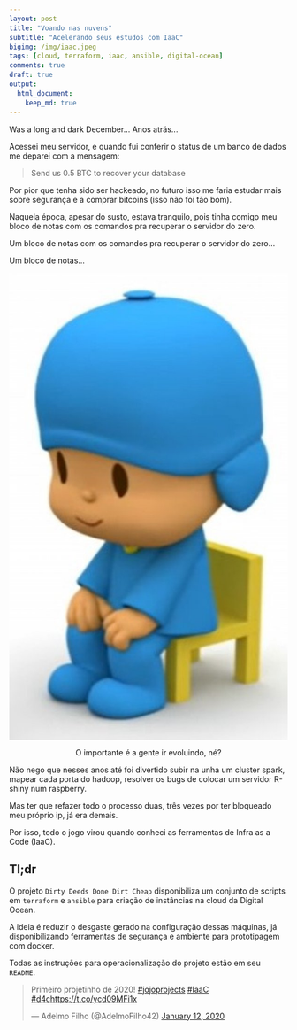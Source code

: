 ```yaml
---
layout: post
title: "Voando nas nuvens"
subtitle: "Acelerando seus estudos com IaaC"
bigimg: /img/iaac.jpeg
tags: [cloud, terraform, iaac, ansible, digital-ocean]
comments: true
draft: true
output:
  html_document:
    keep_md: true
---
```


Was a long and dark December... Anos atrás...

Acessei meu servidor, e quando fui conferir o status de um banco de dados me deparei com a mensagem:

> Send us 0.5 BTC to recover your database

Por pior que tenha sido ser hackeado, no futuro isso me faria estudar mais sobre segurança e a comprar bitcoins (isso não foi tão bom).

Naquela época, apesar do susto, estava tranquilo, pois tinha comigo meu bloco de notas com os comandos pra recuperar o servidor do zero.

Um bloco de notas com os comandos pra recuperar o servidor do zero...

Um bloco de notas...

<center>
<img src="/img/pocoyo.jpg" style="display: block; margin: auto";height=220>
</center>

<p align="center">O importante é a gente ir evoluindo, né?</p>

Não nego que nesses anos até foi divertido subir na unha um cluster spark, mapear cada porta do hadoop, resolver os bugs de colocar um servidor R-shiny num raspberry. 

Mas ter que refazer todo o processo duas, três vezes por ter bloqueado meu próprio ip, já era demais.

Por isso, todo o jogo virou quando conheci as ferramentas de Infra as a Code (IaaC).

## Tl;dr

O projeto `Dirty Deeds Done Dirt Cheap` disponibiliza um conjunto de scripts em `terraform` e `ansible` para criação de instâncias na cloud da Digital Ocean.

A ideia é reduzir o desgaste gerado na configuração dessas máquinas, já disponibilizando ferramentas de segurança e ambiente para prototipagem com docker.

Todas as instruções para operacionalização do projeto estão em seu `README`. 

<blockquote class="twitter-tweet" data-theme="light"><p lang="pt" dir="ltr">Primeiro projetinho de 2020! <a href="https://twitter.com/hashtag/jojoprojects?src=hash&amp;ref_src=twsrc%5Etfw">#jojoprojects</a> <a href="https://twitter.com/hashtag/IaaC?src=hash&amp;ref_src=twsrc%5Etfw">#IaaC</a> <a href="https://twitter.com/hashtag/d4c?src=hash&amp;ref_src=twsrc%5Etfw">#d4c</a><a href="https://t.co/ycd09MFi1x">https://t.co/ycd09MFi1x</a></p>&mdash; Adelmo Filho (@AdelmoFilho42) <a href="https://twitter.com/AdelmoFilho42/status/1216443720544944136?ref_src=twsrc%5Etfw">January 12, 2020</a></blockquote> <script async src="https://platform.twitter.com/widgets.js" charset="utf-8"></script> 


